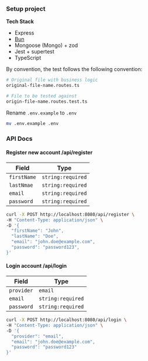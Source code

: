 ### Setup project

**Tech Stack**
* Express
* [Bun](https://bun.sh/docs/installation)
* Mongoose (Mongo) + zod
* Jest + supertest
* TypeScript

By convention, the test follows the following convention:
```sh
# Original file with business logic
original-file-name.routes.ts

# File to be tested against
origin-file-name.routes.test.ts
```

Rename `.env.example` to `.env`
```sh
mv .env.example .env
```

### API Docs

#### Register new account /api/register
<table>
  <thead>
    <tr>
      <th>Field</th>
      <th>Type</th>
    </tr>
  </thead>
  <tbody>
    <tr>
      <td>
        <code>firstName</code>
      </td>
      <td>
        <code>string:required</code>
      </td>
    </tr>
    <tr>
      <td>
        <code>lastNmae</code>
      </td>
      <td>
        <code>string:required</code>
      </td>
    </tr>
    <tr>
      <td>
        <code>email</code>
      </td>
      <td>
        <code>string:required</code>
      </td>
    </tr>
    <tr>
      <td>
        <code>password</code>
      </td>
      <td>
        <code>string:required</code>
      </td>
    </tr>
  </tbody>
</table>

```sh
curl -X POST http://localhost:8080/api/register \
-H "Content-Type: application/json" \
-D '{
  "firstName": "John",
  "lastName": "Doe",
  "email": "john.doe@example.com",
  "password": "password123",
}'
```

#### Login account /api/login
<table>
  <thead>
    <tr>
      <th>Field</th>
      <th>Type</th>
    </tr>
  </thead>
  <tbody>
    <tr>
      <td>
        <code>provider</code>
      </td>
      <td>
        <code>email</code>
      </td>
    </tr>
    <tr>
    <tr>
      <td>
        <code>email</code>
      </td>
      <td>
        <code>string:required</code>
      </td>
    </tr>
    <tr>
      <td>
        <code>password</code>
      </td>
      <td>
        <code>string:required</code>
      </td>
    </tr>
  </tbody>
</table>

```sh
curl -X POST http://localhost:8080/api/login \
-H "Content-Type: application/json" \
-D '{
  "provider": "email",
  "email": "john.doe@example.com",
  "password": "password123"
}'
```
